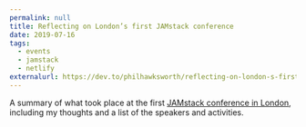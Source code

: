 ```yaml
---
permalink: null
title: Reflecting on London’s first JAMstack conference
date: 2019-07-16
tags:
  - events
  - jamstack
  - netlify
externalurl: https://dev.to/philhawksworth/reflecting-on-london-s-first-jamstack-conference-13e9
---
```


A summary of what took place at the first [JAMstack conference in London](https://2019.jamstackconf/com/london), including my thoughts and a list of the speakers and activities.

